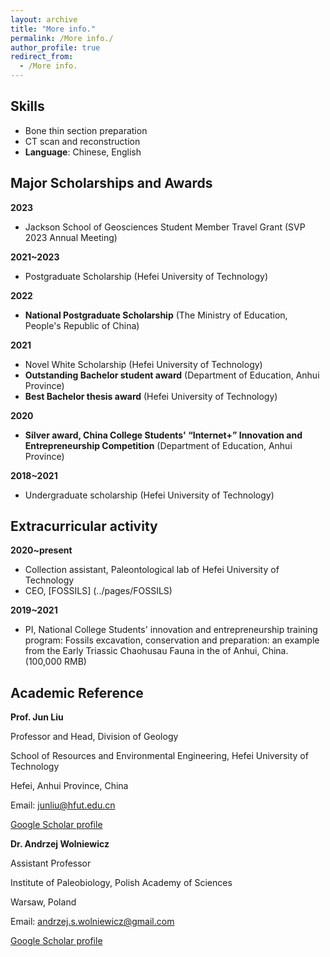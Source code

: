 ```yaml
---
layout: archive
title: "More info."
permalink: /More info./
author_profile: true
redirect_from:
  - /More info.
---
```


Skills
------


* Bone thin section preparation
* CT scan and reconstruction
* **Language**: Chinese, English


Major Scholarships and Awards
------


**2023**
 * Jackson School of Geosciences Student Member Travel Grant (SVP 2023 Annual Meeting)

**2021~2023**
 * Postgraduate Scholarship (Hefei University of Technology)

**2022**
 * **National Postgraduate Scholarship** (The Ministry of Education, People's Republic of China)
   
**2021**
 * Novel White Scholarship (Hefei University of Technology)	
 * **Outstanding Bachelor student award** (Department of Education, Anhui Province)	
 * **Best Bachelor thesis award** (Hefei University of Technology)
   
**2020**
 * **Silver award, China College Students' “Internet+” Innovation and Entrepreneurship Competition** (Department of Education, Anhui Province)
   
**2018~2021**
 * Undergraduate scholarship (Hefei University of Technology)	


Extracurricular activity
------


**2020~present**
 * Collection assistant, Paleontological lab of Hefei University of Technology	
 * CEO, [FOSSILS] (../pages/FOSSILS)
   
**2019~2021**
 * PI, National College Students' innovation and entrepreneurship training program: Fossils excavation, conservation and preparation: an example from the Early Triassic Chaohusau Fauna in the of Anhui, China. (100,000 RMB)


Academic Reference
------


**Prof. Jun Liu**

Professor and Head, Division of Geology

School of Resources and Environmental Engineering, Hefei University of Technology

Hefei, Anhui Province, China 

Email: junliu@hfut.edu.cn

[Google Scholar profile](https://scholar.google.com/citations?hl=zh-CN&user=LWycK8cAAAAJ)



**Dr. Andrzej Wolniewicz**

Assistant Professor

Institute of Paleobiology, Polish Academy of Sciences

Warsaw, Poland

Email: andrzej.s.wolniewicz@gmail.com

[Google Scholar profile](https://scholar.google.com/citations?hl=zh-CN&user=P5XokDgAAAAJ)
